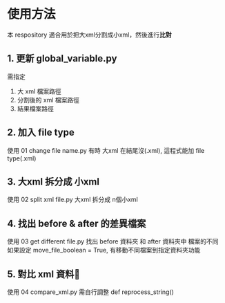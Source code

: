 # 使用方法
本 respository 適合用於把大xml分割成小xml，然後進行**比對**

## 1. 更新 global_variable.py
需指定 
1. 大 xml 檔案路徑
2. 分割後的 xml 檔案路徑
3. 結果檔案路徑

## 2. 加入 file type
使用 01 change file name.py
有時 大xml 在結尾沒(.xml), 這程式能加 file type(.xml)

## 3. 大xml 拆分成 小xml
使用 02 split xml file.py
大xml 拆分成 n個小xml

## 4. 找出 before & after 的差異檔案
使用 03 get different file.py
找出 before 資料夾 和 after 資料夾中 檔案的不同
如果設定 move_file_boolean = True, 有移動不同檔案到指定資料夾功能

## 5. 對比 xml 資料💾
使用 04 compare_xml.py
需自行調整 def reprocess_string()